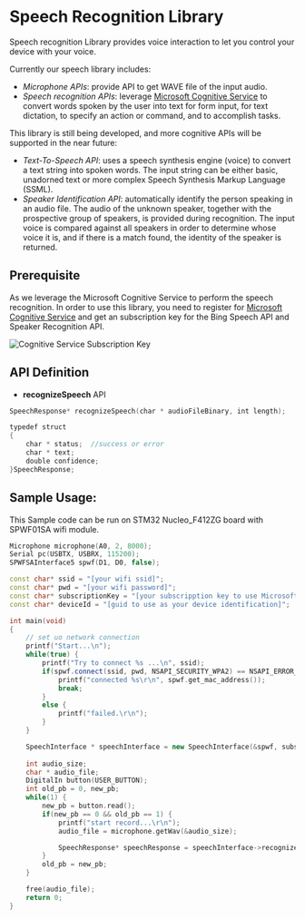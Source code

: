 ﻿# Speech Recognition Library

Speech recognition Library provides voice interaction to let you control your device with your voice.

Currently our speech library includes:
- *Microphone APIs*: provide API to get WAVE file of the input audio.
- *Speech recognition APIs*: leverage [Microsoft Cognitive Service](https://www.microsoft.com/cognitive-services/en-us/Speech-api/documentation/overview) to convert words spoken by the user into text for form input, for text dictation, to specify an action or command, and to accomplish tasks. 

This library is still being developed, and more cognitive APIs will be supported in the near future:
- *Text-To-Speech API*: uses a speech synthesis engine (voice) to convert a text string into spoken words. The input string can be either basic, unadorned text or more complex Speech Synthesis Markup Language (SSML).
- *Speaker Identification API*: automatically identify the person speaking in an audio file. The audio of the unknown speaker, together with the prospective group of speakers, is provided during recognition. The input voice is compared against all speakers in order to determine whose voice it is, and if there is a match found, the identity of the speaker is returned.

## Prerequisite
As we leverage the Microsoft Cognitive Service to perform the speech recognition. In order to use this library, you need to register for [Microsoft Cognitive Service](https://www.microsoft.com/cognitive-services/) and get an subscription key for the Bing Speech API and Speaker Recognition API.

![Cognitive Service Subscription Key](https://doliotstorage.blob.core.windows.net/public-resources/cognitiveSubKey.JPG)

## API Definition
- **recognizeSpeech** API
```cpp
SpeechResponse* recognizeSpeech(char * audioFileBinary, int length); 

typedef struct
{
    char * status;  //success or error
    char * text;
    double confidence;
}SpeechResponse;
```

## Sample Usage:
This Sample code can be run on STM32 Nucleo_F412ZG board with SPWF01SA wifi module.

``` cpp
Microphone microphone(A0, 2, 8000);
Serial pc(USBTX, USBRX, 115200);
SPWFSAInterface5 spwf(D1, D0, false);

const char* ssid = "[your wifi ssid]";
const char* pwd = "[your wifi password]";
const char* subscriptionKey = "[your subscripption key to use Microsoft Cognitive Service]";
const char* deviceId = "[guid to use as your device identification]";

int main(void)
{
    // set uo network connection
    printf("Start...\n");
    while(true) {
        printf("Try to connect %s ...\n", ssid);
        if(spwf.connect(ssid, pwd, NSAPI_SECURITY_WPA2) == NSAPI_ERROR_OK) {
            printf("connected %s\r\n", spwf.get_mac_address());
            break;
        }
        else {
            printf("failed.\r\n");
        }
    }

    SpeechInterface * speechInterface = new SpeechInterface(&spwf, subscriptionKey, deviceId, true);
    
    int audio_size;
    char * audio_file;
    DigitalIn button(USER_BUTTON);
    int old_pb = 0, new_pb;
    while(1) {
        new_pb = button.read();
        if(new_pb == 0 && old_pb == 1) {
            printf("start record...\r\n");
            audio_file = microphone.getWav(&audio_size);

            SpeechResponse* speechResponse = speechInterface->recognizeSpeech(audio_file, audio_size);
        }
        old_pb = new_pb;
    }

    free(audio_file);
    return 0;
}
```